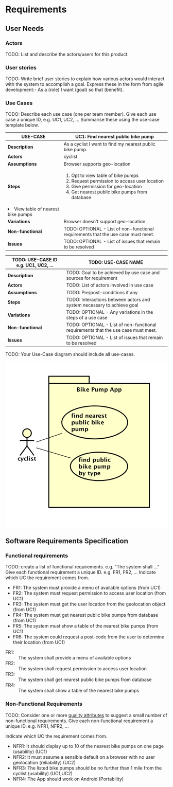 # Requirements

## User Needs

### Actors
TODO: List and describe the actors/users for this product.

### User stories
TODO: Write brief user stories to explain how various actors would interact with the system to accomplish a goal.
    Express these in the form from agile development:- As a (role) I want (goal) so that (benefit). 

### Use Cases
TODO: Describe each use case (one per team member).
    Give each use case a unique ID, e.g. UC1, UC2, ...
    Summarise these using the use-case template below.

| USE-CASE | UC1: Find nearest public bike pump | 
| -------- | ---------------------------------- |
| **Description** | As a cyclist I want to find my nearest public bike pump. |
| **Actors** | cyclist |
| **Assumptions** | Browser supports geo-location |
| **Steps** | <ol><li>Opt to view table of bike pumps</li><li>Request permission to access user location</li><li>Give permission for geo-location</li><li>Get nearest public bike pumps from database</li>
    <li>View table of nearest bike pumps</li></ol> |
| **Variations** | Browser doesn't support geo-location |
| **Non-functional** | TODO: OPTIONAL - List of non-functional requirements that the use case must meet. |
| **Issues** | TODO: OPTIONAL - List of issues that remain to be resolved |


| TODO: USE-CASE ID e.g. UC1, UC2, ... | TODO: USE-CASE NAME | 
| -------------------------------------- | ------------------- |
| **Description** | TODO: Goal to be achieved by use case and sources for requirement |
| **Actors** | TODO: List of actors involved in use case |
| **Assumptions** | TODO: Pre/post-conditions if any</td></tr>
| **Steps** | TODO: Interactions between actors and system necessary to achieve goal |
| **Variations** | TODO: OPTIONAL - Any variations in the steps of a use case |
| **Non-functional** | TODO: OPTIONAL - List of non-functional requirements that the use case must meet. |
| **Issues** | TODO: OPTIONAL - List of issues that remain to be resolved |


TODO: Your Use-Case diagram should include all use-cases.

![Insert your Use-Case Diagram Here](images/use-case.png)

## Software Requirements Specification
### Functional requirements
TODO: create a list of functional requirements. 
    e.g. "The system shall ..."
    Give each functional requirement a unique ID. e.g. FR1, FR2, ...
    Indicate which UC the requirement comes from.
    
* FR1: The system must provide a menu of available options (from UC1)
* FR2: The system must request permission to access user location (from UC1)
* FR3: The system must get the user location from the geolocation object (from UC1)
* FR4: The system must get nearest public bike pumps from database (from UC1)
* FR5: The system must show a table of the nearest bike pumps (from UC1)
* FR6: The system could request a post-code from the user to determine their location (from UC1)

<dl><dt>FR1:</dt><dd>The system shall provide a menu of available options</dd>
    <dt>FR2:</dt><dd>The system shall request permission to access user location</dd>
    <dt>FR3:</dt><dd>The system shall get nearest public bike pumps from database</dd>
    <dt>FR4:</dt><dd>The system shall show a table of the nearest bike pumps</dd>
</dl>


### Non-Functional Requirements
TODO: Consider one or more [quality attributes](https://en.wikipedia.org/wiki/ISO/IEC_9126) to suggest a small number of non-functional requirements.
Give each non-functional requirement a unique ID. e.g. NFR1, NFR2, ...

Indicate which UC the requirement comes from.

* NFR1: It should display up to 10 of the nearest bike pumps on one page (usability) (UC1)
* NFR2: It must assume a sensible default on a browser with no user geolocation (reliability) (UC2)
* NFR3: The listed bike pumps should be no further than 1 mile from the cyclist (usability) (UC1,UC2)
* NFR4: The App should work on Android (Portability)


